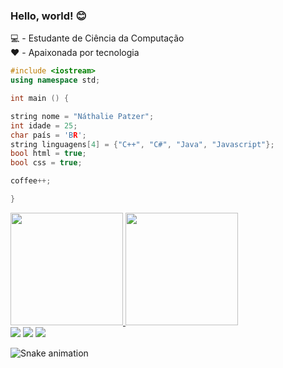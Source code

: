###   Hello, world! 😊

💻 - Estudante de Ciência da Computação  <br/>
❤️ - Apaixonada por tecnologia

```c++
#include <iostream>
using namespace std;

int main () {

string nome = "Náthalie Patzer";
int idade = 25;
char país = 'BR';
string linguagens[4] = {"C++", "C#", "Java", "Javascript"};
bool html = true;
bool css = true;

coffee++;

}

```
<div>
<a href="https://github.com/NathaliePatzer">
<img loading="lazy" height="180em" src="https://github-readme-stats.vercel.app/api?username=NathaliePatzer&show_icons=true&theme=dracula&include_all_commits=true&count_private=true"/>
<img loading="lazy" height="180em" src="https://github-readme-stats.vercel.app/api/top-langs/?username=NathaliePatzer&layout=compact&langs_count=7&theme=dracula"/>
</div>

<div>
<a href = "mailto:nathalielaise@gmail.com"><img loading="lazy" src="https://img.shields.io/badge/Gmail-D14836?style=for-the-badge&logo=gmail&logoColor=white" target="_blank"></a>
<a href="https://instagram.com/grey.wind_/" target="_blank"><img loading="lazy" src="https://img.shields.io/badge/-Instagram-%23E4405F?style=for-the-badge&logo=instagram&logoColor=white" target="_blank"></a>
<a href="https://www.linkedin.com/in/seu-usuário-linkedln-aqui" target="_blank"><img loading="lazy" src="https://img.shields.io/badge/-LinkedIn-%230077B5?style=for-the-badge&logo=linkedin&logoColor=white" target="_blank"></a>   
</div>

![Snake animation](https://github.com/NathaliePatzer/NathaliePatzer/blob/output/github-contribution-grid-snake.svg)

